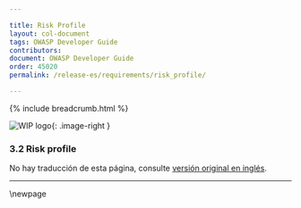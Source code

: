 ```yaml
---

title: Risk Profile
layout: col-document
tags: OWASP Developer Guide
contributors:
document: OWASP Developer Guide
order: 45020
permalink: /release-es/requirements/risk_profile/

---
```


{% include breadcrumb.html %}

<style type="text/css">
.image-right {
  height: 180px;
  display: block;
  margin-left: auto;
  margin-right: auto;
  float: right;
}
</style>

![WIP logo](../../../assets/images/dg_wip.png "Work in progress"){: .image-right }

### 3.2 Risk profile

No hay traducción de esta página, consulte [versión original en inglés][release0502].

----

[release0502]: https://github.com/OWASP/www-project-developer-guide/blob/main/release/05-requirements/02-risk.md

\newpage
